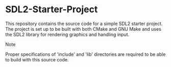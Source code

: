 # SDL2-Starter-Project

This repository contains the source code for a simple SDL2 starter project. The project is set up to be built with both CMake and GNU Make and uses the SDL2 library for rendering graphics and handling input.

> [!note]
> Proper specifications of 'include' and 'lib' directories are required to be able to build with this source code.